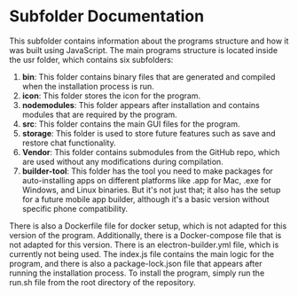 # Subfolder Documentation
This subfolder contains information about the programs structure and how it was built using JavaScript. The main programs structure is located inside the usr folder, which contains six subfolders:
1. **bin**: This folder contains binary files that are generated and compiled when the installation process is run.
2. **icon**: This folder stores the icon for the program.
3. **nodemodules**: This folder appears after installation and contains modules that are required by the program.
4. **src**: This folder contains the main GUI files for the program.
5. **storage**: This folder is used to store future features such as save and restore chat functionality.
6. **Vendor**: This folder contains submodules from the GitHub repo, which are used without any modifications during compilation.
7. **builder-tool**: This folder has the tool you need to make packages for auto-installing apps on different platforms like .app for Mac, .exe for Windows, and Linux binaries. But it's not just that; it also has the setup for a future mobile app builder, although it's a basic version without specific phone compatibility.

There is also a Dockerfile file for docker setup, which is not adapted for this version of the program. Additionally, there is a Docker-compose file that is not adapted for this version. There is an electron-builder.yml file, which is currently not being used. The index.js file contains the main logic for the program, and there is also a package-lock.json file that appears after running the installation process.
To install the program, simply run the run.sh file from the root directory of the repository. 